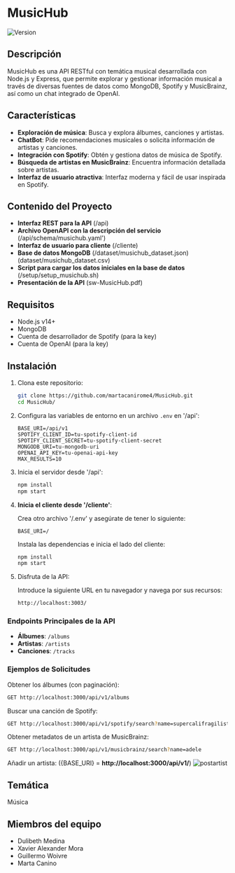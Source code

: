 # MusicHub

![Version](https://img.shields.io/badge/version-2.0.0-yellow)

## Descripción

MusicHub es una API RESTful con temática musical desarrollada con Node.js y Express, que permite explorar y gestionar información musical a través de diversas fuentes de datos como MongoDB, Spotify y MusicBrainz, así como un chat integrado de OpenAI.

## Características

- **Exploración de música**: Busca y explora álbumes, canciones y artistas.
- **ChatBot**: Pide recomendaciones musicales o solicita información de artistas y canciones.
- **Integración con Spotify**: Obtén y gestiona datos de música de Spotify.
- **Búsqueda de artistas en MusicBrainz**: Encuentra información detallada sobre artistas.
- **Interfaz de usuario atractiva**: Interfaz moderna y fácil de usar inspirada en Spotify.

## Contenido del Proyecto

- **Interfaz REST para la API** (/api)
- **Archivo OpenAPI con la descripción del servicio** (/api/schema/musichub.yaml')
- **Interfaz de usuario para cliente** (/cliente)
- **Base de datos MongoDB** (/dataset/musichub_dataset.json) (dataset/musichub_dataset.csv)
- **Script para cargar los datos iniciales en la base de datos** (/setup/setup_musichub.sh)
- **Presentación de la API** (sw-MusicHub.pdf)

## Requisitos

- Node.js v14+
- MongoDB
- Cuenta de desarrollador de Spotify (para la key)
- Cuenta de OpenAI (para la key)

## Instalación

1. Clona este repositorio:
    ```bash
    git clone https://github.com/martacanirome4/MusicHub.git
    cd MusicHub/
    ```

3. Configura las variables de entorno en un archivo `.env` en '/api':
    ```env
    BASE_URI=/api/v1
    SPOTIFY_CLIENT_ID=tu-spotify-client-id
    SPOTIFY_CLIENT_SECRET=tu-spotify-client-secret
    MONGODB_URI=tu-mongodb-uri
    OPENAI_API_KEY=tu-openai-api-key
    MAX_RESULTS=10
    ```

4. Inicia el servidor desde '/api':
     ```bash
    npm install
    npm start
    ```
4. **Inicia el cliente desde '/cliente'**:
   
   Crea otro archivo '/.env' y asegúrate de tener lo siguiente:
   ```env
   BASE_URI=/
   ```
 
    Instala las dependencias e inicia el lado del cliente:
    ```bash
    npm install
    npm start
    ```
5. Disfruta de la API:
   
   Introduce la siguiente URL en tu navegador y navega por sus recursos:
   ```bash
   http://localhost:3003/
   ```

### Endpoints Principales de la API

- **Álbumes**: `/albums`
- **Artistas**: `/artists`
- **Canciones**: `/tracks`

### Ejemplos de Solicitudes

Obtener los álbumes (con paginación):
```bash
GET http://localhost:3000/api/v1/albums

```
Buscar una canción de Spotify:
```bash
GET http://localhost:3000/api/v1/spotify/search?name=supercalifragilisticexpialidocious

```
Obtener metadatos de un artista de MusicBrainz:
```bash
GET http://localhost:3000/api/v1/musicbrainz/search?name=adele
```
Añadir un artista: 
({BASE_URI} = **http://localhost:3000/api/v1/**)
![postartist](https://github.com/martacanirome4/MusicHub/assets/50625677/ebb53804-fa18-4419-bf0a-666e50f657a9)

## Temática
Música

## Miembros del equipo
- Dulibeth Medina 
- Xavier Alexander Mora
- Guillermo Woivre
- Marta Canino
